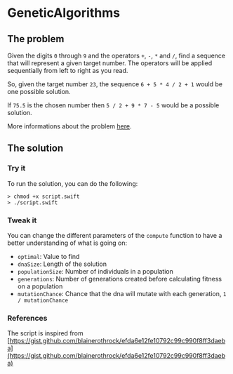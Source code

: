 # GeneticAlgorithms
## The problem

Given the digits `0` through `9` and the operators `+`, `-`, `*` and `/`,  find a sequence that will represent a given target number. The operators will be applied sequentially from left to right as you read.
 
So, given the target number `23`, the sequence `6 + 5 * 4 / 2 + 1` would be one possible solution.
 
If `75.5` is the chosen number then `5 / 2 + 9 * 7 - 5` would be a possible solution.

More informations about the problem [here](http://www.ai-junkie.com/ga/intro/gat3.html). 

## The solution

### Try it

To run the solution, you can do the following:
```
> chmod +x script.swift
> ./script.swift
```
### Tweak it

You can change the different parameters of the `compute` function to have a better understanding of what is going on:
- `optimal`: Value to find
- `dnaSize`: Length of the solution
- `populationSize`: Number of individuals in a population
- `generations`: Number of generations created before calculating fitness on a population
- `mutationChance`: Chance that the dna will mutate with each generation, `1 / mutationChance`

### References

The script is inspired from [https://gist.github.com/blainerothrock/efda6e12fe10792c99c990f8ff3daeba](https://gist.github.com/blainerothrock/efda6e12fe10792c99c990f8ff3daeba)
